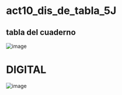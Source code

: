 # act10_dis_de_tabla_5J
## tabla del cuaderno

![image](https://github.com/user-attachments/assets/78f351d8-ef7a-4276-bc7d-fae508eca1f3)

# DIGITAL
![image](https://github.com/user-attachments/assets/6462f109-0a1f-4e7b-897f-7e8140914d29)
